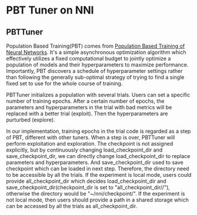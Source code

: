 PBT Tuner on NNI
===

## PBTTuner

Population Based Training(PBT) comes from [Population Based Training of Neural Networks](https://arxiv.org/abs/1711.09846v1). It's a simple asynchronous optimization algorithm which effectively utilizes a fixed computational budget to jointly optimize a population of models and their hyperparameters to maximize performance. Importantly, PBT discovers a schedule of hyperparameter settings rather than following the generally sub-optimal strategy of trying to find a single fixed set to use for the whole course of training. 

PBTTuner initializes a population with several trials. Users can set a specific number of training epochs. After a certain number of epochs, the parameters and hyperparameters in the trial with bad metrics will be replaced with a better trial (exploit). Then the hyperparameters are purturbed (explore). 

In our implementation, training epochs in the trial code is regarded as a step of PBT, different with other tuners. When a step is over, PBTTuner will perform exploitation and exploration. The checkpoint is not assigned explicitly, but by continuously changing load_checkpoint_dir and save_checkpoint_dir, we can directly change load_checkpoint_dir to replace parameters and hyperparameters. And save_checkpoint_dir used to save checkpoint which can be loaded in next step. Therefore, the directory need to be accessible by all the trials. If the experiment is local mode, users could provide all_checkpoint_dir which decides load_checkpoint_dir and save_checkpoint_dir(checkpoint_dir is set to "all_checkpoint_dir/<population-id>/<step>"), otherwise the directory would be "~/nni/checkpoint/<exp-id>". If the experiment is not local mode, then users should provide a path in a shared storage which can be accessed by all the trials as all_checkpoint_dir.